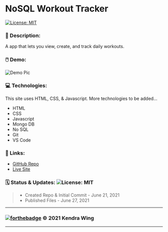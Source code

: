 # NoSQL Workout Tracker

[![License: MIT](https://img.shields.io/badge/License-MIT-yellow.svg)](https://opensource.org/licenses/MIT)

### 📝 Description:

A app that lets you view, create, and track daily workouts.

### 🖱️ Demo:

![Demo Pic](https://via.placeholder.com/250/FFFFFF/000000?text=NoSQL+Fitness+Tracker+Demo)

### 💻 Technologies:

This site uses HTML, CSS, & Javascript. More technologies to be added...

- HTML
- CSS
- Javascript
- Mongo DB
- No SQL
- Git
- VS Code

### 🔗 Links:

- [GitHub Repo](https://github.com/kwing25/18-Nosql-Workout-Tracker)
- [Live Site](https://kwing25.github.io/18-Nosql-Workout-Tracker/)

### 🗓️ Status & Updates: ![License: MIT](https://img.shields.io/github/last-commit/kwing25/18-Nosql-Workout-Tracker?style=plastic)

> - Created Repo & Initial Commit - June 21, 2021
> - Published Files - June 27, 2021

---

### [![forthebadge](https://forthebadge.com/images/badges/built-with-love.svg)](https://forthebadge.com) &copy; 2021 Kendra Wing

---

